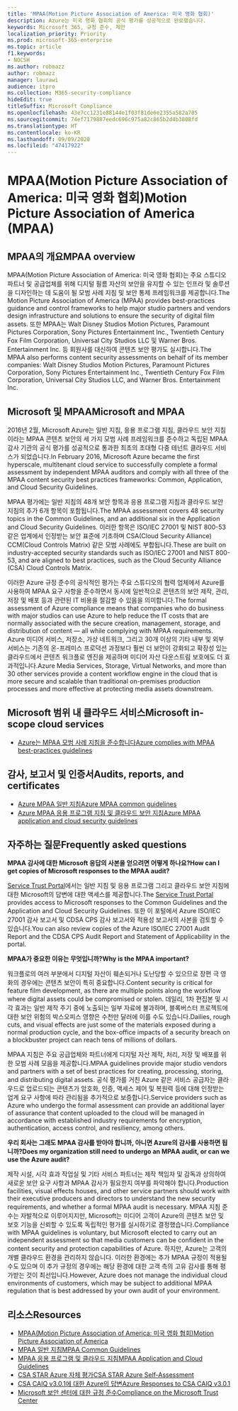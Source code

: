 ```yaml
---
title: 'MPAA(Motion Picture Association of America: 미국 영화 협회)'
description: Azure는 미국 영화 협회의 공식 평가를 성공적으로 완료했습니다.
keywords: Microsoft 365, 규정 준수, 제안
localization_priority: Priority
ms.prod: microsoft-365-enterprise
ms.topic: article
f1.keywords:
- NOCSH
ms.author: robmazz
author: robmazz
manager: laurawi
audience: itpro
ms.collection: M365-security-compliance
hideEdit: true
titleSuffix: Microsoft Compliance
ms.openlocfilehash: 43e7cc1231e88144e1f03f81de6e2355a582a785
ms.sourcegitcommit: 74ef7179887eedc696c975a82c865b2d4b3808fd
ms.translationtype: HT
ms.contentlocale: ko-KR
ms.lasthandoff: 09/09/2020
ms.locfileid: "47417922"
---
```

# <a name="motion-picture-association-of-america-mpaa"></a><span data-ttu-id="4f911-104">MPAA(Motion Picture Association of America: 미국 영화 협회)</span><span class="sxs-lookup"><span data-stu-id="4f911-104">Motion Picture Association of America (MPAA)</span></span>

## <a name="mpaa-overview"></a><span data-ttu-id="4f911-105">MPAA의 개요</span><span class="sxs-lookup"><span data-stu-id="4f911-105">MPAA overview</span></span>

<span data-ttu-id="4f911-106">MPAA(Motion Picture Association of America: 미국 영화 협회)는 주요 스튜디오 파트너 및 공급업체를 위해 디지털 필름 자산의 보안을 유지할 수 있는 인프라 및 솔루션을 디자인하는 데 도움이 될 모범 사례 지침 및 보안 통제 프레임워크를 제공합니다.</span><span class="sxs-lookup"><span data-stu-id="4f911-106">The Motion Picture Association of America (MPAA) provides best-practices guidance and control frameworks to help major studio partners and vendors design infrastructure and solutions to ensure the security of digital film assets.</span></span> <span data-ttu-id="4f911-107">또한 MPAA는 Walt Disney Studios Motion Pictures, Paramount Pictures Corporation, Sony Pictures Entertainment Inc., Twentieth Century Fox Film Corporation, Universal City Studios LLC 및 Warner Bros. Entertainment Inc. 등 회원사를 대신하여 콘텐츠 보안 평가도 실시합니다.</span><span class="sxs-lookup"><span data-stu-id="4f911-107">The MPAA also performs content security assessments on behalf of its member companies: Walt Disney Studios Motion Pictures, Paramount Pictures Corporation, Sony Pictures Entertainment Inc., Twentieth Century Fox Film Corporation, Universal City Studios LLC, and Warner Bros. Entertainment Inc.</span></span>

## <a name="microsoft-and-mpaa"></a><span data-ttu-id="4f911-108">Microsoft 및 MPAA</span><span class="sxs-lookup"><span data-stu-id="4f911-108">Microsoft and MPAA</span></span>

<span data-ttu-id="4f911-109">2016년 2월, Microsoft Azure는 일반 지침, 응용 프로그램 지침, 클라우드 보안 지침이라는 MPAA 콘텐츠 보안의 세 가지 모범 사례 프레임워크를 준수하고 독립된 MPAA 감사 기관의 공식 평가를 성공적으로 통과한 최초의 초대형 다중 테넌트 클라우드 서비스가 되었습니다.</span><span class="sxs-lookup"><span data-stu-id="4f911-109">In February 2016, Microsoft Azure became the first hyperscale, multitenant cloud service to successfully complete a formal assessment by independent MPAA auditors and comply with all three of the MPAA content security best practices frameworks: Common, Application, and Cloud Security Guidelines.</span></span>

<span data-ttu-id="4f911-110">MPAA 평가에는 일반 지침의 48개 보안 항목과 응용 프로그램 지침과 클라우드 보안 지침의 추가 6개 항목이 포함됩니다.</span><span class="sxs-lookup"><span data-stu-id="4f911-110">The MPAA assessment covers 48 security topics in the Common Guidelines, and an additional six in the Application and Cloud Security Guidelines.</span></span> <span data-ttu-id="4f911-111">이러한 항목은 ISO/IEC 27001 및 NIST 800-53 같은 업계에서 인정받는 보안 표준에 기초하며 CSA(Cloud Security Alliance) CCM(Cloud Controls Matrix) 같은 모범 사례에도 부합됩니다.</span><span class="sxs-lookup"><span data-stu-id="4f911-111">These are built on industry-accepted security standards such as ISO/IEC 27001 and NIST 800-53, and are aligned to best practices, such as the Cloud Security Alliance (CSA) Cloud Controls Matrix.</span></span>

<span data-ttu-id="4f911-112">이러한 Azure 규정 준수의 공식적인 평가는 주요 스튜디오의 협력 업체에서 Azure를 사용하여 MPAA 요구 사항을 준수하면서 동시에 일반적으로 콘텐츠의 보안 제작, 관리, 저장 및 배포 등과 관련된 IT 비용을 절감할 수 있음을 의미합니다.</span><span class="sxs-lookup"><span data-stu-id="4f911-112">The formal assessment of Azure compliance means that companies who do business with major studios can use Azure to help reduce the IT costs that are normally associated with the secure creation, management, storage, and distribution of content — all while complying with MPAA requirements.</span></span> <span data-ttu-id="4f911-113">Azure 미디어 서비스, 저장소, 가상 네트워크, 그리고 30개 이상의 기타 내부 및 외부 서비스는 기존의 온-프레미스 프로덕션 과정보다 훨씬 더 보안이 강화되고 확장성 있는 클라우드에서 콘텐츠 워크플로 엔진을 제공하며 미디어 자산 다운스트림 보호에도 더 효과적입니다.</span><span class="sxs-lookup"><span data-stu-id="4f911-113">Azure Media Services, Storage, Virtual Networks, and more than 30 other services provide a content workflow engine in the cloud that is more secure and scalable than traditional on-premises production processes and more effective at protecting media assets downstream.</span></span>

## <a name="microsoft-in-scope-cloud-services"></a><span data-ttu-id="4f911-114">Microsoft 범위 내 클라우드 서비스</span><span class="sxs-lookup"><span data-stu-id="4f911-114">Microsoft in-scope cloud services</span></span>

- [<span data-ttu-id="4f911-115">Azure는 MPAA 모범 사례 지침을 준수합니다</span><span class="sxs-lookup"><span data-stu-id="4f911-115">Azure complies with MPAA best-practices guidelines</span></span>](https://aka.ms/AzureCompliance)

## <a name="audits-reports-and-certificates"></a><span data-ttu-id="4f911-116">감사, 보고서 및 인증서</span><span class="sxs-lookup"><span data-stu-id="4f911-116">Audits, reports, and certificates</span></span>

- [<span data-ttu-id="4f911-117">Azure MPAA 일반 지침</span><span class="sxs-lookup"><span data-stu-id="4f911-117">Azure MPAA common guidelines</span></span>](https://aka.ms/AzureMPAACommonGuidelines)
- [<span data-ttu-id="4f911-118">Azure MPAA 응용 프로그램 지침 및 클라우드 보안 지침</span><span class="sxs-lookup"><span data-stu-id="4f911-118">Azure MPAA application and cloud security guidelines</span></span>](https://aka.ms/AzureMPAAApplicationandCloudSecurityGuidelines)

## <a name="frequently-asked-questions"></a><span data-ttu-id="4f911-119">자주하는 질문</span><span class="sxs-lookup"><span data-stu-id="4f911-119">Frequently asked questions</span></span>

<span data-ttu-id="4f911-120">**MPAA 감사에 대한 Microsoft 응답의 사본을 얻으려면 어떻게 하나요?**</span><span class="sxs-lookup"><span data-stu-id="4f911-120">**How can I get copies of Microsoft responses to the MPAA audit?**</span></span>

<span data-ttu-id="4f911-121">[Service Trust Portal](https://aka.ms/stphelp)에서는 일반 지침 및 응용 프로그램 그리고 클라우드 보안 지침에 대한 Microsoft의 답변에 대한 액세스를 제공합니다.</span><span class="sxs-lookup"><span data-stu-id="4f911-121">The [Service Trust Portal](https://aka.ms/stphelp) provides access to Microsoft responses to the Common Guidelines and the Application and Cloud Security Guidelines.</span></span> <span data-ttu-id="4f911-122">또한 이 포털에서 Azure ISO/IEC 27001 감사 보고서 및 CDSA CPS 감사 보고서와 적용성 보고서의 사본을 검토할 수 있습니다.</span><span class="sxs-lookup"><span data-stu-id="4f911-122">You can also review copies of the Azure ISO/IEC 27001 Audit Report and the CDSA CPS Audit Report and Statement of Applicability in the portal.</span></span>

<span data-ttu-id="4f911-123">**MPAA가 중요한 이유는 무엇입니까?**</span><span class="sxs-lookup"><span data-stu-id="4f911-123">**Why is the MPAA important?**</span></span>

<span data-ttu-id="4f911-124">워크플로의 여러 부분에서 디지털 자산이 훼손되거나 도난당할 수 있으므로 장편 극 영화의 경우에는 콘텐츠 보안이 특히 중요합니다.</span><span class="sxs-lookup"><span data-stu-id="4f911-124">Content security is critical for feature film development, as there are multiple points along the workflow where digital assets could be compromised or stolen.</span></span> <span data-ttu-id="4f911-125">데일리, 1차 편집본 및 시각 효과는 일반 제작 주기 중에 노출되는 일부 자료에 불과하며, 블록버스터 프로젝트에 대한 보안 위험의 박스오피스 영향은 수천만 달러에 이를 수도 있습니다.</span><span class="sxs-lookup"><span data-stu-id="4f911-125">Dailies, rough cuts, and visual effects are just some of the materials exposed during a normal production cycle, and the box-office impacts of a security breach on a blockbuster project can reach tens of millions of dollars.</span></span>

<span data-ttu-id="4f911-126">MPAA 지침은 주요 공급업체와 파트너에게 디지털 자산 제작, 처리, 저장 및 배포를 위한 모범 사례 모음을 제공합니다.</span><span class="sxs-lookup"><span data-stu-id="4f911-126">MPAA guidelines provide major studio vendors and partners with a set of best practices for creating, processing, storing, and distributing digital assets.</span></span> <span data-ttu-id="4f911-127">공식 평가를 거친 Azure 같은 서비스 공급자는 클라우드로 업로드되는 콘텐츠가 암호화, 인증, 액세스 제어 및 복원력 등에 대해 인정받는 업계 요구 사항에 따라 관리됨을 추가적으로 보증합니다.</span><span class="sxs-lookup"><span data-stu-id="4f911-127">Service providers such as Azure who undergo the formal assessment can provide an additional layer of assurance that content uploaded to the cloud will be managed in accordance with established industry requirements for encryption, authentication, access control, and resiliency, among others.</span></span>

<span data-ttu-id="4f911-128">**우리 회사는 그래도 MPAA 감사를 받아야 합니까, 아니면 Azure의 감사를 사용하면 됩니까?**</span><span class="sxs-lookup"><span data-stu-id="4f911-128">**Does my organization still need to undergo an MPAA audit, or can we use the Azure audit?**</span></span>

<span data-ttu-id="4f911-129">제작 시설, 시각 효과 작업실 및 기타 서비스 파트너는 제작 책임자 및 감독과 상의하여 새로운 보안 요구 사항과 MPAA 감사가 필요한지 여부를 파악해야 합니다.</span><span class="sxs-lookup"><span data-stu-id="4f911-129">Production facilities, visual effects houses, and other service partners should work with their executive producers and directors to understand the new security requirements, and whether a formal MPAA audit is necessary.</span></span> <span data-ttu-id="4f911-130">MPAA 지침 준수는 자발적으로 이루어지지만, Microsoft는 미디어 고객이 Azure의 콘텐츠 보안 및 보호 기능을 신뢰할 수 있도록 독립적인 평가를 실시하기로 결정했습니다.</span><span class="sxs-lookup"><span data-stu-id="4f911-130">Compliance with MPAA guidelines is voluntary, but Microsoft elected to carry out an independent assessment so that media customers can be confident in the content security and protection capabilities of Azure.</span></span> <span data-ttu-id="4f911-131">하지만, Azure는 고객의 개별 클라우드 환경을 관리하지 않습니다. 이러한 환경에는 추가 MPAA 규정이 적용될 수도 있으며 이 추가 규정의 경우에는 해당 환경에 대한 고객 측의 고유 감사를 통해 평가받는 것이 최선입니다.</span><span class="sxs-lookup"><span data-stu-id="4f911-131">However, Azure does not manage the individual cloud environments of customers, which may be subject to additional MPAA regulation that is best addressed by your own audit of your environment.</span></span>

## <a name="resources"></a><span data-ttu-id="4f911-132">리소스</span><span class="sxs-lookup"><span data-stu-id="4f911-132">Resources</span></span>

- [<span data-ttu-id="4f911-133">MPAA(Motion Picture Association of America: 미국 영화 협회)</span><span class="sxs-lookup"><span data-stu-id="4f911-133">Motion Picture Association of America</span></span>](https://www.mpaa.org/)
- [<span data-ttu-id="4f911-134">MPAA 일반 지침</span><span class="sxs-lookup"><span data-stu-id="4f911-134">MPAA Common Guidelines</span></span>](https://www.mpaa.org/wp-content/uploads/2015/11/MPAA-Best-Practices-Common-Guidelines_V3_0_2015_04_02_FINAL-r7.pdf)
- [<span data-ttu-id="4f911-135">MPAA 응용 프로그램 및 클라우드 지침</span><span class="sxs-lookup"><span data-stu-id="4f911-135">MPAA Application and Cloud Guidelines</span></span>](https://www.mpaa.org/wp-content/uploads/2015/12/MPAA-Best-Practices-App-and-Cloud_V1-0-20150507-RELEASE-CANDIDATE-6.docx)
- [<span data-ttu-id="4f911-136">CSA STAR Azure 자체 평가</span><span class="sxs-lookup"><span data-stu-id="4f911-136">CSA STAR Azure Self-Assessment</span></span>](https://www.microsoft.com/TrustCenter/Compliance/CSA-self-assessment)
- [<span data-ttu-id="4f911-137">CSA CAIQ v3.0.1에 대한 Azure의 답변</span><span class="sxs-lookup"><span data-stu-id="4f911-137">Azure Responses to CSA CAIQ v3.0.1</span></span>](https://gallery.technet.microsoft.com/Azure-Responses-to-CSA-46034a11)
- [<span data-ttu-id="4f911-138">Microsoft 보안 센터에 대한 규정 준수</span><span class="sxs-lookup"><span data-stu-id="4f911-138">Compliance on the Microsoft Trust Center</span></span>](https://www.microsoft.com/trust-center/compliance/compliance-overview)
